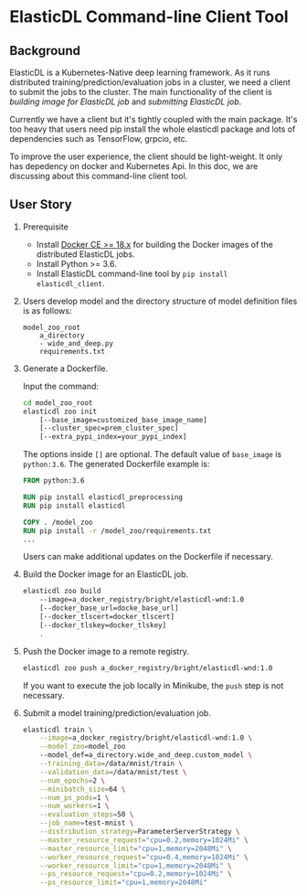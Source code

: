 # ElasticDL Command-line Client Tool

## Background

ElasticDL is a Kubernetes-Native deep learning framework. As it runs
distributed training/prediction/evaluation jobs in a cluster, we need a client
to submit the jobs to the cluster. The main functionality of the client is
*building image for ElasticDL job* and *submitting ElasticDL job*.

Currently we have a client but it's tightly coupled with the main package. It's
too heavy that users need pip install the whole elasticdl package and lots of
dependencies such as TensorFlow, grpcio, etc.

To improve the user experience, the client should be light-weight. It only has
depedency on docker and Kubernetes Api. In this doc, we are discussing about
this command-line client tool.

## User Story

1. Prerequisite

    - Install [Docker CE >= 18.x](https://docs.docker.com/docker-for-mac/install/)
    for building the Docker images of the distributed ElasticDL jobs.
    - Install Python >= 3.6.
    - Install ElasticDL command-line tool by `pip install elasticdl_client`.

1. Users develop model and the directory structure of model definition files
   is as follows:

    ```TEXT
    model_zoo_root
        a_directory
        - wide_and_deep.py
        requirements.txt
    ```

1. Generate a Dockerfile.  

    Input the command:

    ```bash
    cd model_zoo_root
    elasticdl zoo init
        [--base_image=customized_base_image_name]
        [--cluster_spec=prem_cluster_spec]
        [--extra_pypi_index=your_pypi_index]
    ```

    The options inside `[]` are optional. The default value of `base_image`
    is `python:3.6`.
    The generated Dockerfile example is:

    ```Dockerfile
    FROM python:3.6

    RUN pip install elasticdl_preprocessing
    RUN pip install elasticdl

    COPY . /model_zoo
    RUN pip install -r /model_zoo/requirements.txt
    ...
    ```

    Users can make additional updates on the Dockerfile if necessary.

1. Build the Docker image for an ElasticDL job.

    ```bash
    elasticdl zoo build
        --image=a_docker_registry/bright/elasticdl-wnd:1.0
        [--docker_base_url=docke_base_url]
        [--docker_tlscert=docker_tlscert]
        [--docker_tlskey=docker_tlskey]
        .
    ```

1. Push the Docker image to a remote registry.

    ```bash
    elasticdl zoo push a_docker_registry/bright/elasticdl-wnd:1.0
    ```

    If you want to execute the job locally in Minikube, the `push` step
    is not necessary.

1. Submit a model training/prediction/evaluation job.

    ```bash
    elasticdl train \
        --image=a_docker_registry/bright/elasticdl-wnd:1.0 \
        --model_zoo=model_zoo
        --model_def=a_directory.wide_and_deep.custom_model \
        --training_data=/data/mnist/train \
        --validation_data=/data/mnist/test \
        --num_epochs=2 \
        --minibatch_size=64 \
        --num_ps_pods=1 \
        --num_workers=1 \
        --evaluation_steps=50 \
        --job_name=test-mnist \
        --distribution_strategy=ParameterServerStrategy \
        --master_resource_request="cpu=0.2,memory=1024Mi" \
        --master_resource_limit="cpu=1,memory=2048Mi" \
        --worker_resource_request="cpu=0.4,memory=1024Mi" \
        --worker_resource_limit="cpu=1,memory=2048Mi" \
        --ps_resource_request="cpu=0.2,memory=1024Mi" \
        --ps_resource_limit="cpu=1,memory=2048Mi"
    ```
